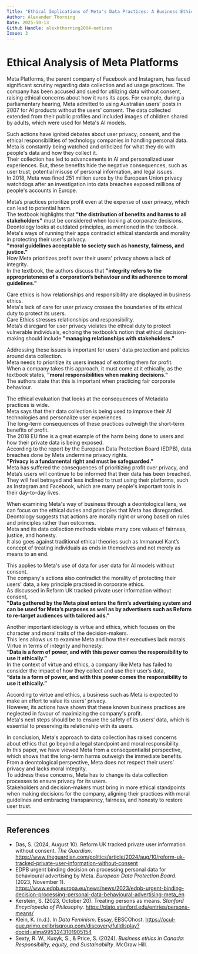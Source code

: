 ```yaml
---
Title: "Ethical Implications of Meta's Data Practices: A Business Ethics Analysis"
Author: Alexander Thorning 
Date: 2025-10-13
Github Handle: alexkthorning2004-netizen
Issue: 3
---
```

 # Ethical Analysis of Meta Platforms

Meta Platforms, the parent company of Facebook and Instagram, has faced significant scrutiny regarding data collection and ad usage practices. The company has been accused and sued for utilizing data without consent, raising ethical concerns about how it runs its apps. For example, during a parliamentary hearing, Meta admitted to using Australian users' posts in 2007 for AI products without the users' consent. The data collected extended from their public profiles and included images of children shared by adults, which were used for Meta's AI models.  

Such actions have ignited debates about user privacy, consent, and the ethical responsibilities of technology companies in handling personal data.  
Meta is constantly being watched and criticized for what they do with people's data and how they collect it.  
Their collection has led to advancements in AI and personalized user experiences. But, these benefits hide the negative consequences, such as user trust, potential misuse of personal information, and legal issues.  
In 2018, Meta was fined 251 million euros by the European Union privacy watchdogs after an investigation into data breaches exposed millions of people's accounts in Europe.  

Meta’s practices prioritize profit even at the expense of user privacy, which can lead to potential harm.  
The textbook highlights that **"the distribution of benefits and harms to all stakeholders"** must be considered when looking at corporate decisions.  
Deontology looks at outdated principles, as mentioned in the textbook.  
Meta's ways of running their apps contradict ethical standards and morality in protecting their user's privacy.  
**"moral guidelines acceptable to society such as honesty, fairness, and justice."**  
How Meta prioritizes profit over their users' privacy shows a lack of integrity.  
In the textbook, the authors discuss that **"integrity refers to the appropriateness of a corporation’s behaviour and its adherence to moral guidelines."**  

Care ethics is how relationships and responsibility are displayed in business ethics.  
Meta's lack of care for user privacy crosses the boundaries of its ethical duty to protect its users.  
Care Ethics stresses relationships and responsibility.  
Meta’s disregard for user privacy violates the ethical duty to protect vulnerable individuals, echoing the textbook’s notion that ethical decision-making should include **"managing relationships with stakeholders."**  

Addressing these issues is important for users' data protection and policies around data collection.  
Meta needs to prioritize its users instead of extorting them for profit.  
When a company takes this approach, it must come at it ethically, as the textbook states, **"moral responsibilities when making decisions."**  
The authors state that this is important when practicing fair corporate behaviour.  

The ethical evaluation that looks at the consequences of Metadata practices is wide.  
Meta says that their data collection is being used to improve their AI technologies and personalize user experiences.  
The long-term consequences of these practices outweigh the short-term benefits of profit.  
The 2018 EU fine is a great example of the harm being done to users and how their private data is being exposed.  
According to the report by the European Data Protection Board (EDPB), data breaches done by Meta undermine privacy rights.  
**"Privacy is a fundamental right and must be safeguarded."**  
Meta has suffered the consequences of prioritizing profit over privacy, and Meta’s users will continue to be informed that their data has been breached.  
They will feel betrayed and less inclined to trust using their platforms, such as Instagram and Facebook, which are many people's important tools in their day-to-day lives.  

When examining Meta's way of business through a deontological lens, we can focus on the ethical duties and principles that Meta has disregarded.  
Deontology suggests that actions are morally right or wrong based on rules and principles rather than outcomes.  
Meta and its data collection methods violate many core values of fairness, justice, and honesty.  
It also goes against traditional ethical theories such as Immanuel Kant’s concept of treating individuals as ends in themselves and not merely as means to an end.  

This applies to Meta's use of data for user data for AI models without consent.  
The company's actions also contradict the morality of protecting their users' data, a key principle practised in corporate ethics.  
As discussed in Reform UK tracked private user information without consent,  
**"Data gathered by the Meta pixel enters the firm’s advertising system and can be used for Meta’s purposes as well as by advertisers such as Reform to re-target audiences with tailored ads."**  

Another important ideology is virtue and ethics, which focuses on the character and moral traits of the decision-makers.  
This lens allows us to examine Meta and how their executives lack morals.  
Virtue in terms of integrity and honesty.  
**“Data is a form of power, and with this power comes the responsibility to use it ethically.”**  
In the context of virtue and ethics, a company like Meta has failed to consider the impact of how they collect and use their user’s data,  
**“data is a form of power, and with this power comes the responsibility to use it ethically.”**  

According to virtue and ethics, a business such as Meta is expected to make an effort to value its users' privacy.  
However, its actions have shown that these known business practices are neglected in favour of maximizing the company's profit.  
Meta's next steps should be to ensure the safety of its users’ data, which is essential to preserving its relationship with its users.  

In conclusion, Meta's approach to data collection has raised concerns about ethics that go beyond a legal standpoint and moral responsibility.  
In this paper, we have viewed Meta from a consequentialist perspective, which shows that the long-term harms outweigh the immediate benefits.  
From a deontological perspective, Meta does not respect their users’ privacy and lacks moral integrity.  
To address these concerns, Meta has to change its data collection processes to ensure privacy for its users.  
Stakeholders and decision-makers must bring in more ethical standpoints when making decisions for the company, aligning their practices with moral guidelines and embracing transparency, fairness, and honesty to restore user trust.

---

## References

- Das, S. (2024, August 10). Reform UK tracked private user information without consent. *The Guardian*. https://www.theguardian.com/politics/article/2024/aug/10/reform-uk-tracked-private-user-information-without-consent  
- EDPB urgent binding decision on processing personal data for behavioural advertising by Meta. *European Data Protection Board*. (2023, November 1). https://www.edpb.europa.eu/news/news/2023/edpb-urgent-binding-decision-processing-personal-data-behavioural-advertising-meta_en  
- Kerstein, S. (2023, October 20). Treating persons as means. *Stanford Encyclopedia of Philosophy*. https://plato.stanford.edu/entries/persons-means/  
- Klein, K. (n.d.). In *Data Feminism*. Essay, EBSCOhost. https://ocul-gue.primo.exlibrisgroup.com/discovery/fulldisplay?docid=alma9953243101905154  
- Sexty, R. W., Kusyk, S., & Price, S. (2024). *Business ethics in Canada: Responsibility, equity, and Sustainability*. McGraw Hill.

